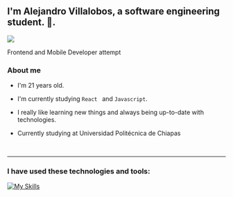## I'm Alejandro Villalobos, a software engineering student. 👋.
<a href="https://www.linkedin.com/in/joshua-alejandro-villalobos-estrada-60194b224/"><img src="https://img.shields.io/static/v1?label=&message=LINKEDIN&color=004182&style=for-the-badge&logo=linkedin"></a>

Frontend and Mobile Developer attempt

### About me

-  I'm 21 years old.

- I'm currently studying `React ` and `Javascript`.

- I really like learning new things and always being up-to-date with technologies.

- Currently studying at Universidad Politécnica de Chiapas

<br>

---
### I have used these technologies and tools:

  [![My Skills](https://skillicons.dev/icons?i=ts,react,tailwind,nextjs,vercel,vite,redux)](https://skillicons.dev)
 
